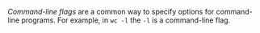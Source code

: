 *Command-line flags* are a common way to specify options for command-line programs.
For example, in `wc -l` the `-l` is a command-line flag.
